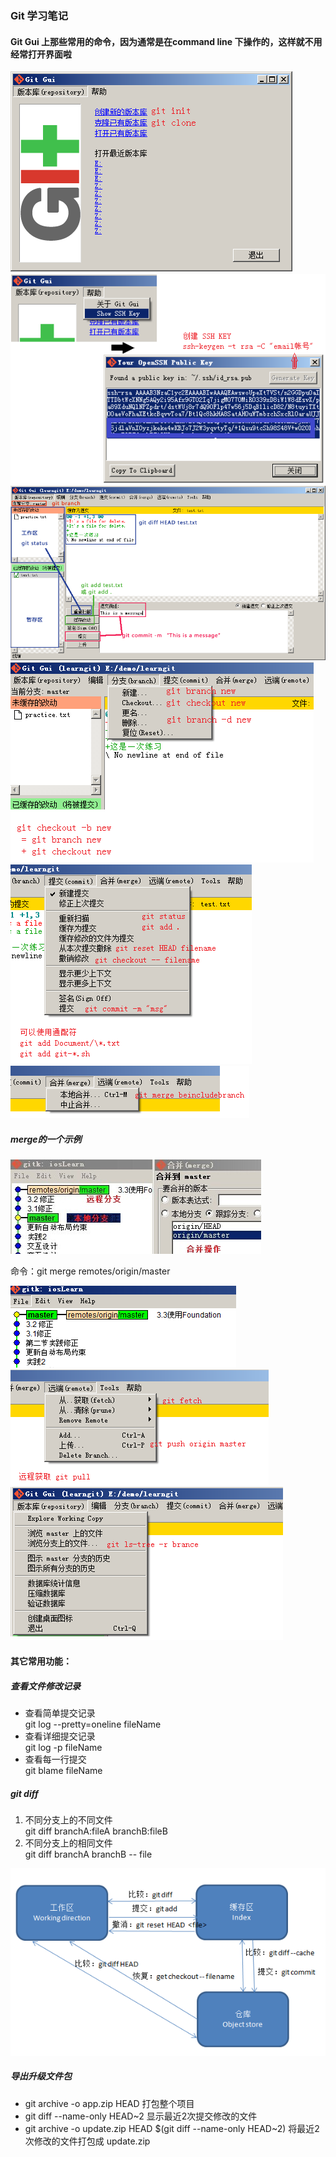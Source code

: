 ### Git 学习笔记

#### Git Gui 上那些常用的命令，因为通常是在command line 下操作的，这样就不用经常打开界面啦

<img src='./pic/1.start.png' />

<img src='./pic/2.sshkey.png' />

<img src='./pic/3.common.png' />

<img src='./pic/4.branch.png' />

<img src='./pic/5.commit.png' />

<img src='./pic/6.merge.png' />

##### merge的一个示例

<img src='./pic/6.mregeRemote1.jpg' />

命令：git merge remotes/origin/master

<img src='./pic/6.mregeRemote2.png' />

<img src='./pic/7.remote.png' />

<img src='./pic/8.repository.png' />


#### 其它常用功能：

##### 查看文件修改记录

* 查看简单提交记录 <br/>git log --pretty=oneline fileName
* 查看详细提交记录 <br/>git log -p fileName
* 查看每一行提交	<br/>git blame fileName

##### git diff

1. 不同分支上的不同文件<br/>
git  diff  branchA:fileA  branchB:fileB
2. 不同分支上的相同文件<br/>
git  diff  branchA  branchB  --  file

<img src='./pic/9.diff.png' />

##### 导出升级文件包
* git archive -o app.zip HEAD 打包整个项目
* git diff --name-only HEAD~2 显示最近2次提交修改的文件
* git archive -o update.zip HEAD $(git diff --name-only HEAD~2) 将最近2次修改的文件打包成 update.zip